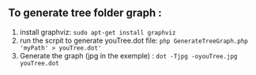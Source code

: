 ## To generate tree folder graph :
1. install graphviz: `sudo apt-get install graphviz`
2. run the scrpit to generate youTree.dot file: `php GenerateTreeGraph.php 'myPath' > youTree.dot'`
3. Generate the graph (jpg in the exemple) : `dot -Tjpg -oyouTree.jpg youTree.dot`